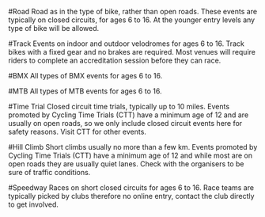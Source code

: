 #Road
Road as in the type of bike, rather than open roads. These events are typically on closed circuits, for ages 6 to 16. At the younger entry levels any type of bike will be allowed.

#Track
Events on indoor and outdoor velodromes for ages 6 to 16. Track bikes with a fixed gear and no brakes are required. Most venues will require riders to complete an accreditation session before they can race.

#BMX
All types of BMX events for ages 6 to 16.

#MTB
All types of MTB events for ages 6 to 16.

#Time Trial
Closed circuit time trials, typically up to 10 miles. Events promoted by Cycling Time Trials (CTT) have a minimum age of 12 and are usually on open roads, so we only include closed circuit events here for safety reasons. Visit CTT for other events.

#Hill Climb
Short climbs usually no more than a few km. Events promoted by Cycling Time Trials (CTT) have a minimum age of 12 and while most are on open roads they are usually quiet lanes. Check with the organisers to be sure of traffic conditions.

#Speedway
Races on short closed circuits for ages 6 to 16. Race teams are typically picked by clubs therefore no online entry, contact the club directly to get involved.